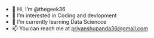 - 👋 Hi, I’m @thegeek36
- 👀 I’m interested in Coding and devlopment
- 🌱 I’m currently learning Data Sciencce
- 📫 You can reach me at priyanshupanda36@gmail.com

<!---
thegeek36/thegeek36 is a ✨ special ✨ repository because its `README.md` (this file) appears on your GitHub profile.
You can click the Preview link to take a look at your changes.
--->
